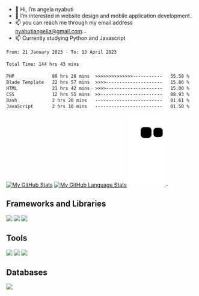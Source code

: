 - 👋 Hi, I’m angela nyabuti
- 👀 I’m interested in website design and mobile application development..
- 📫 you can reach me through my email address nyabutiangella@gmail.com...
- 📫 Currently studying Python and Javascript 

<!--START_SECTION:waka-->

```text
From: 21 January 2023 - To: 13 April 2023

Total Time: 144 hrs 43 mins

PHP              80 hrs 26 mins  >>>>>>>>>>>>>>-----------   55.58 %
Blade Template   22 hrs 57 mins  >>>>---------------------   15.86 %
HTML             21 hrs 42 mins  >>>>---------------------   15.00 %
CSS              12 hrs 55 mins  >>-----------------------   08.93 %
Bash             2 hrs 20 mins   -------------------------   01.61 %
JavaScript       2 hrs 10 mins   -------------------------   01.50 %
```

<!--END_SECTION:waka-->

[![My GitHub Stats](https://github-readme-stats.vercel.app/api/?username=angelanyabuti&count_private=true&theme=tokyonight&showicons=true)]()
[![My GitHub Language Stats](https://github-readme-stats.vercel.app/api/top-langs/?username=angelanyabuti&langs_count=5&theme=tokyonight)]()
![Snake](https://github.com/angelanyabuti/angelanyabuti/blob/output/github-contribution-grid-snake.svg)
-<h2> Frameworks and Libraries </h2> 
<p>
    <img src="https://img.shields.io/badge/.NET-512BD4?style=for-the-badge&logo=dotnet&logoColor=white" />
  <img src="https://img.shields.io/badge/Vue.js-35495E?style=for-the-badge&logo=vuedotjs&logoColor=4FC08D" />
  <img src="https://img.shields.io/badge/Laravel-FF2D20?style=for-the-badge&logo=laravel&logoColor=white" />

</p>
<h2> Tools </h2>
<p> 
  <img src="https://img.shields.io/badge/Visual_Studio_Code-0078D4?style=for-the-badge&logo=visual%20studio%20code&logoColor=white" />
  <img src="https://img.shields.io/badge/Visual_Studio-5C2D91?style=for-the-badge&logo=visual%20studio&logoColor=white" />
  <img src="https://img.shields.io/badge/sublime_text-%23575757.svg?&style=for-the-badge&logo=sublime-text&logoColor=important" />
</p>
<h2> Databases </h2>
<p>
      <img src="https://img.shields.io/badge/MySQL-00000F?style=for-the-badge&logo=mysql&logoColor=white" />
</p>

<!---
angelanyabuti/angelanyabuti is a ✨ special ✨ repository because its `README.md` (this file) appears on your GitHub profile.
You can click the Preview link to take a look at your changes.
--->
